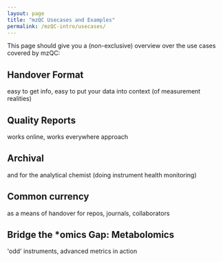 ```yaml
---
layout: page
title: "mzQC Usecases and Examples"
permalink: /mzQC-intro/usecases/
---
```

This page should give you a (non-exclusive) overview over the use cases covered by mzQC:

## Handover Format
easy to get info, easy to put your data into context (of measurement realities)

## Quality Reports
works online, works everywhere approach

## Archival
and for the analytical chemist (doing instrument health monitoring)

## Common currency
as a means of handover for repos, journals, collaborators

## Bridge the *omics Gap: Metabolomics
'odd' instruments, advanced metrics in action
